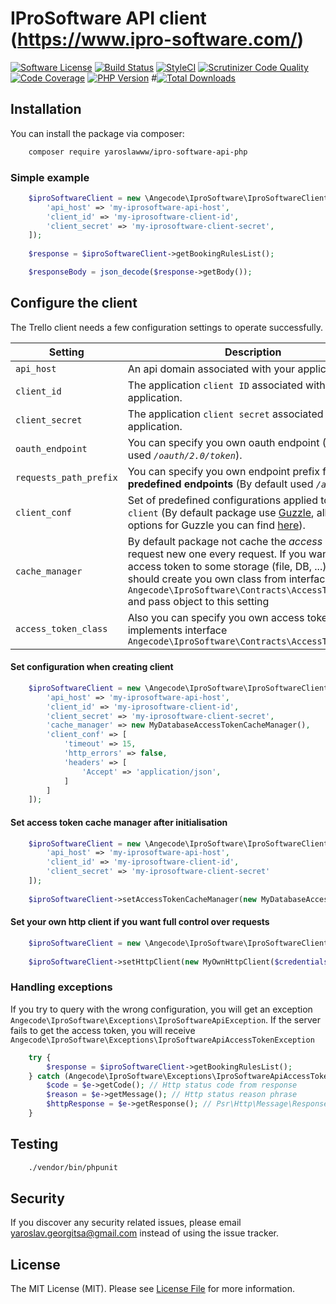 # IProSoftware API client (https://www.ipro-software.com/)

[![Software License](https://img.shields.io/badge/license-MIT-brightgreen.svg?style=flat-square)](LICENSE.md)
[![Build Status](https://travis-ci.org/yaroslawww/ipro-software-api-php.svg?branch=master)](https://travis-ci.org/yaroslawww/ipro-software-api-php) 
[![StyleCI](https://github.styleci.io/repos/195302588/shield?branch=master)](https://github.styleci.io/repos/195302588)
[![Scrutinizer Code Quality](https://scrutinizer-ci.com/g/yaroslawww/ipro-software-api-php/badges/quality-score.png?b=master)](https://scrutinizer-ci.com/g/yaroslawww/ipro-software-api-php/?branch=master)
[![Code Coverage](https://scrutinizer-ci.com/g/yaroslawww/ipro-software-api-php/badges/coverage.png?b=master)](https://scrutinizer-ci.com/g/yaroslawww/ipro-software-api-php/?branch=master)
[![PHP Version](https://img.shields.io/travis/php-v/yaroslawww/ipro-software-api-php.svg?style=flat-square)](https://packagist.org/packages/yaroslawww/ipro-software-api-php)
#[![Total Downloads](https://img.shields.io/packagist/dt/yaroslawww/ipro-software-api-php.svg?style=flat-square)](https://packagist.org/packages/yaroslawww/ipro-software-api-php)

## Installation

You can install the package via composer:

```bash
    composer require yaroslawww/ipro-software-api-php
```

### Simple example

```php
    $iproSoftwareClient = new \Angecode\IproSoftware\IproSoftwareClient([
        'api_host' => 'my-iprosoftware-api-host',
        'client_id' => 'my-iprosoftware-client-id',
        'client_secret' => 'my-iprosoftware-client-secret',
    ]);
    
    $response = $iproSoftwareClient->getBookingRulesList();

    $responseBody = json_decode($response->getBody());
```

## Configure the client

The Trello client needs a few configuration settings to operate successfully.

Setting | Description
--- | ---
`api_host` | An api domain associated with your application.
`client_id` | The application `client ID` associated with your application.
`client_secret` | The application `client secret` associated with your application.
`oauth_endpoint` | You can specify you own oauth endpoint (By default used *`/oauth/2.0/token`*).
`requests_path_prefix` | You can specify you own endpoint prefix for all **predefined endpoints** (By default used *`/apis`*).
`client_conf` | Set of predefined configurations applied to `http client` (By default package use [Guzzle](http://docs.guzzlephp.org/en/), all available options for Guzzle you can find [here](http://docs.guzzlephp.org/en/latest/request-options.html)).
`cache_manager` | By default package not cache the *access token* and request new one every request. If you want to cache access token to some storage (file, DB, ...) than you should create you own class from interface `Angecode\IproSoftware\Contracts\AccessTokenCacher` and pass object to this setting
`access_token_class` | Also you can specify you own access token class implements interface `Angecode\IproSoftware\Contracts\AccessToken`

#### Set configuration when creating client

```php
    $iproSoftwareClient = new \Angecode\IproSoftware\IproSoftwareClient([
        'api_host' => 'my-iprosoftware-api-host',
        'client_id' => 'my-iprosoftware-client-id',
        'client_secret' => 'my-iprosoftware-client-secret',
        'cache_manager' => new MyDatabaseAccessTokenCacheManager(),
        'client_conf' => [
            'timeout' => 15,
            'http_errors' => false,
            'headers' => [
                'Accept' => 'application/json',
            ]
        ]
    ]);
```

#### Set access token cache manager after initialisation

```php
    $iproSoftwareClient = new \Angecode\IproSoftware\IproSoftwareClient([
        'api_host' => 'my-iprosoftware-api-host',
        'client_id' => 'my-iprosoftware-client-id',
        'client_secret' => 'my-iprosoftware-client-secret'
    ]);
    
    $iproSoftwareClient->setAccessTokenCacheManager(new MyDatabaseAccessTokenCacheManager())
```

#### Set your own http client if you want full control over requests

```php
    $iproSoftwareClient = new \Angecode\IproSoftware\IproSoftwareClient();
    
    $iproSoftwareClient->setHttpClient(new MyOwnHttpClient($credentials))
```

### Handling exceptions

If you try to query with the wrong configuration, you will get an exception `Angecode\IproSoftware\Exceptions\IproSoftwareApiException`. If the server fails to get the access token, you will receive `Angecode\IproSoftware\Exceptions\IproSoftwareApiAccessTokenException`

```php
    try {
        $response = $iproSoftwareClient->getBookingRulesList();
    } catch (Angecode\IproSoftware\Exceptions\IproSoftwareApiAccessTokenException $e) {
        $code = $e->getCode(); // Http status code from response
        $reason = $e->getMessage(); // Http status reason phrase
        $httpResponse = $e->getResponse(); // Psr\Http\Message\ResponseInterface from http client
    }
```

## Testing

``` bash
    ./vendor/bin/phpunit
```

## Security
If you discover any security related issues, please email yaroslav.georgitsa@gmail.com instead of using the issue tracker.

## License

The MIT License (MIT). Please see [License File](LICENSE.md) for more information.
